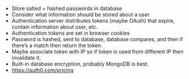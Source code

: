 - Store salted + hashed passwords in database
- Consider what information should be stored about a user
- Authentication server distributes tokens (maybe OAuth) that expire, contain information about user, etc.
- Authentication tokens are set in browser cookies
- Password is hashed, sent to database, database compares, and then if there’s a match then return the token.
- Maybe associate token with IP so if token is used from different IP then invalidate it.
- Built-in database encryption, probably MongoDB is best.
- https://auth0.com/pricing 
